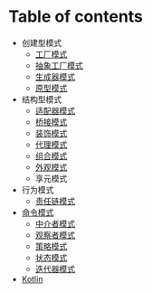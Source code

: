 # Table of contents

+ 创建型模式
  + [工厂模式](工厂模式.md)
  + [抽象工厂模式](抽象工厂模式.md)
  + [生成器模式](生成器模式.md)
  + [原型模式](原型模式.md)
+ 结构型模式
  + [适配器模式](适配器模式.md)
  + [桥接模式](桥接模式.md)
  + [装饰模式](装饰模式.md)
  + [代理模式](代理模式.md)
  + [组合模式](组合模式.md)
  + [外观模式](外观模式.md)
  + 享元模式
+ 行为模式
  + [责任链模式](责任链模式.md)
+ [命令模式](命令模式.md)
  + [中介者模式](中介者模式.md)
  + [观察者模式](观察者模式.md)
  + [策略模式](策略模式.md)
  + [状态模式](状态模式.md)
  + [迭代器模式](迭代器模式.md)
+ [Kotlin](Kotlin.md)